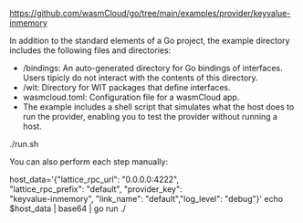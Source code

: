 https://github.com/wasmCloud/go/tree/main/examples/provider/keyvalue-inmemory

In addition to the standard elements of a Go project,
the example directory includes the following files and directories:
- /bindings: An auto-generated directory for Go bindings of interfaces.
  Users tipicly do not interact with the contents of this directory.
- /wit: Directory for WIT packages that define interfaces.
- wasmcloud.toml: Configuration file for a wasmCloud app.
- The example includes a shell script that simulates what the host does to
  run the provider, enabling you to test the provider without running a host.

./run.sh

You can also perform each step manually:

host_data='{"lattice_rpc_url": "0.0.0.0:4222", \
"lattice_rpc_prefix": "default", "provider_key": \
"keyvalue-inmemory", "link_name": "default","log_level": "debug"}' 
echo $host_data | base64 | go run ./

